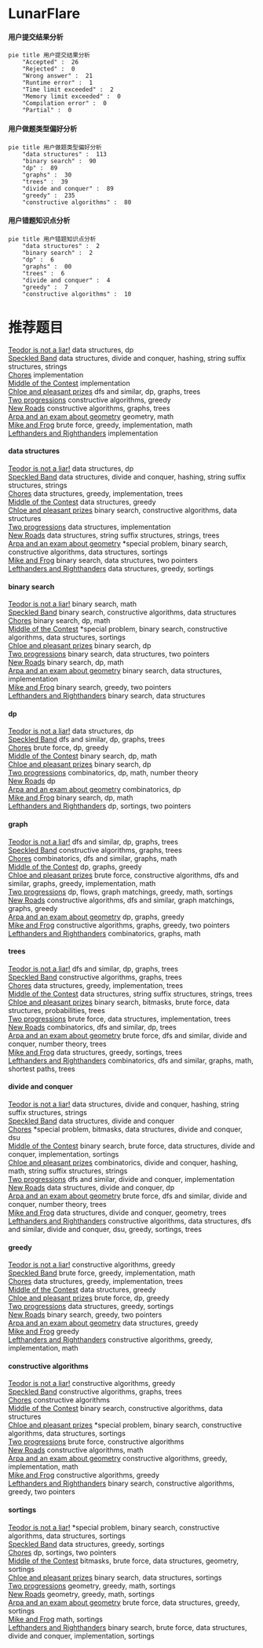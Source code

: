 # LunarFlare
<!-- tabs:start -->
#### **用户提交结果分析**

```mermaid
pie title 用户提交结果分析
    "Accepted" :  26
    "Rejected" :  0
    "Wrong answer" :  21
    "Runtime error" :  1
    "Time limit exceeded" :  2
    "Memory limit exceeded" :  0
    "Compilation error" :  0
    "Partial" :  0
```
#### **用户做题类型偏好分析**

```mermaid
pie title 用户做题类型偏好分析
    "data structures" :  113
    "binary search" :  90
    "dp" :  89
    "graphs" :  30
    "trees" :  39
    "divide and conquer" :  89
    "greedy" :  235
    "constructive algorithms" :  80
```
#### **用户错题知识点分析**

```mermaid
pie title 用户错题知识点分析
    "data structures" :  2
    "binary search" :  2
    "dp" :  6
    "graphs" :  00
    "trees" :  6
    "divide and conquer" :  4
    "greedy" :  7
    "constructive algorithms" :  10
```
<!-- tabs:end -->
# 推荐题目
[Teodor is not a liar!](https://codeforces.com/contest/931/problem/F)		data structures,
                        dp		  
[Speckled Band](http://codeforces.com/problemset/problem/1043/G)		data structures,
                        divide and conquer,
                        hashing,
                        string suffix structures,
                        strings		  
[Chores](http://codeforces.com/problemset/problem/873/A)		implementation		  
[Middle of the Contest](http://codeforces.com/problemset/problem/1133/A)		implementation		  
[Chloe and pleasant prizes](http://codeforces.com/problemset/problem/743/D)		dfs and similar,
                        dp,
                        graphs,
                        trees		  
[Two progressions](http://codeforces.com/problemset/problem/125/D)		constructive algorithms,
                        greedy		  
[New Roads](http://codeforces.com/problemset/problem/746/G)		constructive algorithms,
                        graphs,
                        trees		  
[Arpa and an exam about geometry](http://codeforces.com/problemset/problem/851/B)		geometry,
                        math		  
[Mike and Frog](http://codeforces.com/problemset/problem/547/A)		brute force,
                        greedy,
                        implementation,
                        math		  
[Lefthanders and Righthanders](http://codeforces.com/problemset/problem/234/A)		implementation		  
<!-- tabs:start -->
#### **data structures**
[Teodor is not a liar!](https://codeforces.com/contest/931/problem/F)		data structures,
                        dp		  
[Speckled Band](http://codeforces.com/problemset/problem/1043/G)		data structures,
                        divide and conquer,
                        hashing,
                        string suffix structures,
                        strings		  
[Chores](http://codeforces.com/problemset/problem/1385/F)		data structures,
                        greedy,
                        implementation,
                        trees		  
[Middle of the Contest](http://codeforces.com/problemset/problem/1227/D2)		data structures,
                        greedy		  
[Chloe and pleasant prizes](http://codeforces.com/problemset/problem/484/E)		binary search,
                        constructive algorithms,
                        data structures		  
[Two progressions](http://codeforces.com/problemset/problem/1108/E2)		data structures,
                        implementation		  
[New Roads](http://codeforces.com/problemset/problem/917/E)		data structures,
                        string suffix structures,
                        strings,
                        trees		  
[Arpa and an exam about geometry](http://codeforces.com/problemset/problem/637/B)		*special problem,
                        binary search,
                        constructive algorithms,
                        data structures,
                        sortings		  
[Mike and Frog](http://codeforces.com/problemset/problem/1436/E)		binary search,
                        data structures,
                        two pointers		  
[Lefthanders and Righthanders](http://codeforces.com/problemset/problem/1374/E1)		data structures,
                        greedy,
                        sortings		  
#### **binary search**
[Teodor is not a liar!](https://codeforces.com/contest/807/problem/C)		binary search,
                        math		  
[Speckled Band](http://codeforces.com/problemset/problem/484/E)		binary search,
                        constructive algorithms,
                        data structures		  
[Chores](http://codeforces.com/problemset/problem/1056/F)		binary search,
                        dp,
                        math		  
[Middle of the Contest](http://codeforces.com/problemset/problem/637/B)		*special problem,
                        binary search,
                        constructive algorithms,
                        data structures,
                        sortings		  
[Chloe and pleasant prizes](http://codeforces.com/problemset/problem/1055/E)		binary search,
                        dp		  
[Two progressions](http://codeforces.com/problemset/problem/1436/E)		binary search,
                        data structures,
                        two pointers		  
[New Roads](http://codeforces.com/problemset/problem/883/D)		binary search,
                        dp,
                        math		  
[Arpa and an exam about geometry](http://codeforces.com/problemset/problem/1237/D)		binary search,
                        data structures,
                        implementation		  
[Mike and Frog](https://codeforces.com/contest/957/problem/C)		binary search,
                        greedy,
                        two pointers		  
[Lefthanders and Righthanders](https://codeforces.com/contest/947/problem/B)		binary search,
                        data structures		  
#### **dp**
[Teodor is not a liar!](https://codeforces.com/contest/931/problem/F)		data structures,
                        dp		  
[Speckled Band](http://codeforces.com/problemset/problem/743/D)		dfs and similar,
                        dp,
                        graphs,
                        trees		  
[Chores](http://codeforces.com/problemset/problem/662/E)		brute force,
                        dp,
                        greedy		  
[Middle of the Contest](http://codeforces.com/problemset/problem/1056/F)		binary search,
                        dp,
                        math		  
[Chloe and pleasant prizes](http://codeforces.com/problemset/problem/1055/E)		binary search,
                        dp		  
[Two progressions](http://codeforces.com/problemset/problem/839/D)		combinatorics,
                        dp,
                        math,
                        number theory		  
[New Roads](https://codeforces.com/contest/434/problem/C)		dp		  
[Arpa and an exam about geometry](http://codeforces.com/problemset/problem/128/C)		combinatorics,
                        dp		  
[Mike and Frog](http://codeforces.com/problemset/problem/883/D)		binary search,
                        dp,
                        math		  
[Lefthanders and Righthanders](http://codeforces.com/problemset/problem/1133/E)		dp,
                        sortings,
                        two pointers		  
#### **graph**
[Teodor is not a liar!](http://codeforces.com/problemset/problem/743/D)		dfs and similar,
                        dp,
                        graphs,
                        trees		  
[Speckled Band](http://codeforces.com/problemset/problem/746/G)		constructive algorithms,
                        graphs,
                        trees		  
[Chores](http://codeforces.com/problemset/problem/557/D)		combinatorics,
                        dfs and similar,
                        graphs,
                        math		  
[Middle of the Contest](http://codeforces.com/problemset/problem/1476/C)		dp,
                        graphs,
                        greedy		  
[Chloe and pleasant prizes](http://codeforces.com/problemset/problem/1487/C)		brute force,
                        constructive algorithms,
                        dfs and similar,
                        graphs,
                        greedy,
                        implementation,
                        math		  
[Two progressions](http://codeforces.com/problemset/problem/1437/C)		dp,
                        flows,
                        graph matchings,
                        greedy,
                        math,
                        sortings		  
[New Roads](http://codeforces.com/problemset/problem/1470/D)		constructive algorithms,
                        dfs and similar,
                        graph matchings,
                        graphs,
                        greedy		  
[Arpa and an exam about geometry](http://codeforces.com/problemset/problem/1476/C)		dp,
                        graphs,
                        greedy		  
[Mike and Frog](http://codeforces.com/problemset/problem/1304/D)		constructive algorithms,
                        graphs,
                        greedy,
                        two pointers		  
[Lefthanders and Righthanders](http://codeforces.com/problemset/problem/1475/C)		combinatorics,
                        graphs,
                        math		  
#### **trees**
[Teodor is not a liar!](http://codeforces.com/problemset/problem/743/D)		dfs and similar,
                        dp,
                        graphs,
                        trees		  
[Speckled Band](http://codeforces.com/problemset/problem/746/G)		constructive algorithms,
                        graphs,
                        trees		  
[Chores](http://codeforces.com/problemset/problem/1385/F)		data structures,
                        greedy,
                        implementation,
                        trees		  
[Middle of the Contest](http://codeforces.com/problemset/problem/917/E)		data structures,
                        string suffix structures,
                        strings,
                        trees		  
[Chloe and pleasant prizes](http://codeforces.com/problemset/problem/1479/D)		binary search,
                        bitmasks,
                        brute force,
                        data structures,
                        probabilities,
                        trees		  
[Two progressions](http://codeforces.com/problemset/problem/1511/C)		brute force,
                        data structures,
                        implementation,
                        trees		  
[New Roads](http://codeforces.com/problemset/problem/1499/F)		combinatorics,
                        dfs and similar,
                        dp,
                        trees		  
[Arpa and an exam about geometry](http://codeforces.com/problemset/problem/1491/E)		brute force,
                        dfs and similar,
                        divide and conquer,
                        number theory,
                        trees		  
[Mike and Frog](http://codeforces.com/problemset/problem/1466/D)		data structures,
                        greedy,
                        sortings,
                        trees		  
[Lefthanders and Righthanders](http://codeforces.com/problemset/problem/1495/D)		combinatorics,
                        dfs and similar,
                        graphs,
                        math,
                        shortest paths,
                        trees		  
#### **divide and conquer**
[Teodor is not a liar!](http://codeforces.com/problemset/problem/1043/G)		data structures,
                        divide and conquer,
                        hashing,
                        string suffix structures,
                        strings		  
[Speckled Band](http://codeforces.com/problemset/problem/1000/F)		data structures,
                        divide and conquer		  
[Chores](http://codeforces.com/problemset/problem/1386/C)		*special problem,
                        bitmasks,
                        data structures,
                        divide and conquer,
                        dsu		  
[Middle of the Contest](http://codeforces.com/problemset/problem/1461/D)		binary search,
                        brute force,
                        data structures,
                        divide and conquer,
                        implementation,
                        sortings		  
[Chloe and pleasant prizes](http://codeforces.com/problemset/problem/1466/G)		combinatorics,
                        divide and conquer,
                        hashing,
                        math,
                        string suffix structures,
                        strings		  
[Two progressions](http://codeforces.com/problemset/problem/1490/D)		dfs and similar,
                        divide and conquer,
                        implementation		  
[New Roads](https://codeforces.com/contest/1483/problem/C)		data structures,
                        divide and conquer,
                        dp		  
[Arpa and an exam about geometry](http://codeforces.com/problemset/problem/1491/E)		brute force,
                        dfs and similar,
                        divide and conquer,
                        number theory,
                        trees		  
[Mike and Frog](http://codeforces.com/problemset/problem/1303/G)		data structures,
                        divide and conquer,
                        geometry,
                        trees		  
[Lefthanders and Righthanders](http://codeforces.com/problemset/problem/1494/D)		constructive algorithms,
                        data structures,
                        dfs and similar,
                        divide and conquer,
                        dsu,
                        greedy,
                        sortings,
                        trees		  
#### **greedy**
[Teodor is not a liar!](http://codeforces.com/problemset/problem/125/D)		constructive algorithms,
                        greedy		  
[Speckled Band](http://codeforces.com/problemset/problem/547/A)		brute force,
                        greedy,
                        implementation,
                        math		  
[Chores](http://codeforces.com/problemset/problem/1385/F)		data structures,
                        greedy,
                        implementation,
                        trees		  
[Middle of the Contest](http://codeforces.com/problemset/problem/1227/D2)		data structures,
                        greedy		  
[Chloe and pleasant prizes](http://codeforces.com/problemset/problem/662/E)		brute force,
                        dp,
                        greedy		  
[Two progressions](http://codeforces.com/problemset/problem/1374/E1)		data structures,
                        greedy,
                        sortings		  
[New Roads](https://codeforces.com/contest/957/problem/C)		binary search,
                        greedy,
                        two pointers		  
[Arpa and an exam about geometry](http://codeforces.com/problemset/problem/1477/B)		data structures,
                        greedy		  
[Mike and Frog](http://codeforces.com/problemset/problem/478/C)		greedy		  
[Lefthanders and Righthanders](http://codeforces.com/problemset/problem/1329/A)		constructive algorithms,
                        greedy,
                        implementation,
                        math		  
#### **constructive algorithms**
[Teodor is not a liar!](http://codeforces.com/problemset/problem/125/D)		constructive algorithms,
                        greedy		  
[Speckled Band](http://codeforces.com/problemset/problem/746/G)		constructive algorithms,
                        graphs,
                        trees		  
[Chores](https://codeforces.com/contest/1261/problem/E)		constructive algorithms		  
[Middle of the Contest](http://codeforces.com/problemset/problem/484/E)		binary search,
                        constructive algorithms,
                        data structures		  
[Chloe and pleasant prizes](http://codeforces.com/problemset/problem/637/B)		*special problem,
                        binary search,
                        constructive algorithms,
                        data structures,
                        sortings		  
[Two progressions](http://codeforces.com/problemset/problem/42/C)		brute force,
                        constructive algorithms		  
[New Roads](http://codeforces.com/problemset/problem/1352/B)		constructive algorithms,
                        math		  
[Arpa and an exam about geometry](http://codeforces.com/problemset/problem/1329/A)		constructive algorithms,
                        greedy,
                        implementation,
                        math		  
[Mike and Frog](http://codeforces.com/problemset/problem/1493/A)		constructive algorithms,
                        greedy		  
[Lefthanders and Righthanders](http://codeforces.com/problemset/problem/1463/D)		binary search,
                        constructive algorithms,
                        greedy,
                        two pointers		  
#### **sortings**
[Teodor is not a liar!](http://codeforces.com/problemset/problem/637/B)		*special problem,
                        binary search,
                        constructive algorithms,
                        data structures,
                        sortings		  
[Speckled Band](http://codeforces.com/problemset/problem/1374/E1)		data structures,
                        greedy,
                        sortings		  
[Chores](http://codeforces.com/problemset/problem/1133/E)		dp,
                        sortings,
                        two pointers		  
[Middle of the Contest](http://codeforces.com/problemset/problem/1194/E)		bitmasks,
                        brute force,
                        data structures,
                        geometry,
                        sortings		  
[Chloe and pleasant prizes](http://codeforces.com/problemset/problem/862/E)		binary search,
                        data structures,
                        sortings		  
[Two progressions](https://codeforces.com/contest/1496/problem/C)		geometry,
                        greedy,
                        math,
                        sortings		  
[New Roads](http://codeforces.com/problemset/problem/1495/A)		geometry,
                        greedy,
                        math,
                        sortings		  
[Arpa and an exam about geometry](http://codeforces.com/problemset/problem/1497/A)		brute force,
                        data structures,
                        greedy,
                        sortings		  
[Mike and Frog](http://codeforces.com/problemset/problem/1427/A)		math,
                        sortings		  
[Lefthanders and Righthanders](http://codeforces.com/problemset/problem/1461/D)		binary search,
                        brute force,
                        data structures,
                        divide and conquer,
                        implementation,
                        sortings		  
<!-- tabs:end -->

